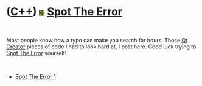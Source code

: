 
 

 

 

 

 

([C++](Cpp.md)) ![Qt](PicQt.png) [Spot The Error](CppQtSpotTheError.md)
=========================================================================

 

Most people know how a typo can make you search for hours. Those [Qt
Creator](CppQtCreator.md) pieces of code I had to look hard at, I post
here. Good luck trying to [Spot The Error](CppQtSpotTheError.md)
yourself!

 

-   [Spot The Error 1](CppQtSpotTheError1.md)

 

 

 

 

 

 

